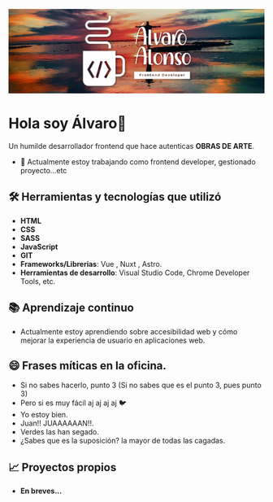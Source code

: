 ![Mi imagen](assets/banner4.png)

# Hola soy Álvaro👋

Un humilde desarrollador frontend que hace autenticas **OBRAS DE ARTE**.

- 🔭 Actualmente estoy trabajando como frontend developer, gestionado proyecto...etc

## 🛠️ Herramientas y tecnologías que utilizó

- **HTML**
- **CSS**
- **SASS**
- **JavaScript**
- **GIT**
- **Frameworks/Librerias**:  Vue , Nuxt , Astro.
- **Herramientas de desarrollo**: Visual Studio Code, Chrome Developer Tools, etc.

## 📚 Aprendizaje continuo

- Actualmente estoy aprendiendo sobre accesibilidad web y cómo mejorar la experiencia de usuario en aplicaciones web.
<!--## ⚡ Curiosidades

- ¿Sabías que el primer sitio web fue creado por Tim Berners-Lee en 1990?
- El aliento de gato huele a comida de gato.-->
## 😄 Frases míticas en la oficina.

- Si no sabes hacerlo, punto 3 (Si no sabes que es el punto 3, pues punto 3)
- Pero si es muy fácil aj aj aj aj  🐦
- Yo estoy bien.
- Juan!! JUAAAAAAN!!.
- Verdes las han segado.
- ¿Sabes que es la suposición? la mayor de todas las cagadas.

## 📈 Proyectos propios

- **En breves...** 

<!--
## 📫 Cómo contactarme

- **LinkedIn**: [linkedin.com/in/tu_perfil](https://linkedin.com/in/AlvaroAlonsoAlons)
- **GitHub**: [github.com/tu_usuario](https://github.com/alvaroAlonsoAlonso)
-- >

<!--
**AlvaroAlonsoAlonso/AlvaroAlonsoAlonso** is a ✨ _special_ ✨ repository because its `README.md` (this file) appears on your GitHub profile.

Here are some ideas to get you started:

- 🔭 I’m currently working on ...
- 🌱 I’m currently learning ...
- 👯 I’m looking to collaborate on ...
- 🤔 I’m looking for help with ...
- 💬 Ask me about ...
- 📫 How to reach me: ...
- 😄 Pronouns: ...
- ⚡ Fun fact: ...
-->
